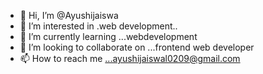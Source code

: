 - 👋 Hi, I’m @Ayushijaiswa
- 👀 I’m interested in .web development..
- 🌱 I’m currently learning ...webdevelopment
- 💞️ I’m looking to collaborate on ...frontend web developer
- 📫 How to reach me ...ayushijaiswal0209@gmail.com

<!---
Ayushijaiswa/Ayushijaiswa is a ✨ special ✨ repository because its `README.md` (this file) appears on your GitHub profile.
You can click the Preview link to take a look at your changes.
--->
